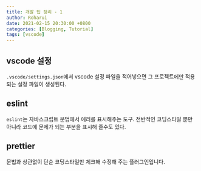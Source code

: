 ```yaml
---
title: 개발 팁 정리 - 1
author: Roharui
date: 2021-02-15 20:30:00 +0800
categories: [Blogging, Tutorial]
tags: [vscode]
---
```


## vscode 설정

`.vscode/settings.json`에서 vscode 설정 파일을 적어넣으면 그 프로젝트에만 적용되는 설정 파일이 생성된다.

## eslint

`eslint`는 자바스크립트 문법에서 에러를 표시해주는 도구.
전반적인 코딩스타일 뿐만 아니라 코드에 문제가 되는 부분을 표시해 줄수도 있다.

## prettier

문법과 상관없이 단순 코딩스타일만 체크해 수정해 주는 플러그인입니다.

